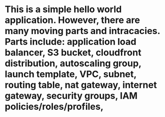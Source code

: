 # This is a simple hello world application. However, there are many moving parts and intracacies. Parts include: application load balancer, S3 bucket, cloudfront distribution, autoscaling group, launch template, VPC, subnet, routing table, nat gateway, internet gateway, security groups, IAM policies/roles/profiles, 
